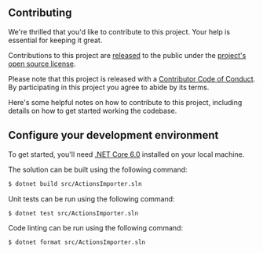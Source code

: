 ## Contributing

We're thrilled that you'd like to contribute to this project. Your help is essential for keeping it great.

Contributions to this project are [released](https://docs.github.com/en/site-policy/github-terms/github-terms-of-service#6-contributions-under-repository-license) to the public under the [project's open source license](LICENSE).

Please note that this project is released with a [Contributor Code of Conduct](CODE_OF_CONDUCT.md). By participating in this project you agree to abide by its terms.

Here's some helpful notes on how to contribute to this project, including details on how to get started working the codebase.

## Configure your development environment

To get started, you'll need [.NET Core 6.0](https://dotnet.microsoft.com/en-us/download) installed on your local machine.

The solution can be built using the following command:

```bash
$ dotnet build src/ActionsImporter.sln
```

Unit tests can be run using the following command:

```bash
$ dotnet test src/ActionsImporter.sln
```

Code linting can be run using the following command:

```bash
$ dotnet format src/ActionsImporter.sln
```
